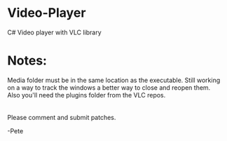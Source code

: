 # Video-Player
C# Video player with VLC library


<h1>
  Notes:
</h1>

Media folder must be in the same location as the executable.
Still working on a way to track the windows a better way to close and reopen them.<br />
Also you'll need the plugins folder from the VLC repos. <br />
<br />
<br />
Please comment and submit patches.

-Pete
